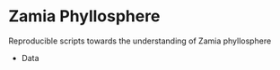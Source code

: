 # Zamia Phyllosphere
Reproducible scripts towards the understanding of Zamia phyllosphere
  
  * Data
